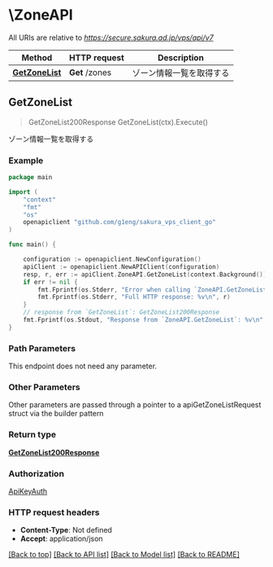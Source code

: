 # \ZoneAPI

All URIs are relative to *https://secure.sakura.ad.jp/vps/api/v7*

Method | HTTP request | Description
------------- | ------------- | -------------
[**GetZoneList**](ZoneAPI.md#GetZoneList) | **Get** /zones | ゾーン情報一覧を取得する



## GetZoneList

> GetZoneList200Response GetZoneList(ctx).Execute()

ゾーン情報一覧を取得する

### Example

```go
package main

import (
	"context"
	"fmt"
	"os"
	openapiclient "github.com/g1eng/sakura_vps_client_go"
)

func main() {

	configuration := openapiclient.NewConfiguration()
	apiClient := openapiclient.NewAPIClient(configuration)
	resp, r, err := apiClient.ZoneAPI.GetZoneList(context.Background()).Execute()
	if err != nil {
		fmt.Fprintf(os.Stderr, "Error when calling `ZoneAPI.GetZoneList``: %v\n", err)
		fmt.Fprintf(os.Stderr, "Full HTTP response: %v\n", r)
	}
	// response from `GetZoneList`: GetZoneList200Response
	fmt.Fprintf(os.Stdout, "Response from `ZoneAPI.GetZoneList`: %v\n", resp)
}
```

### Path Parameters

This endpoint does not need any parameter.

### Other Parameters

Other parameters are passed through a pointer to a apiGetZoneListRequest struct via the builder pattern


### Return type

[**GetZoneList200Response**](GetZoneList200Response.md)

### Authorization

[ApiKeyAuth](../README.md#ApiKeyAuth)

### HTTP request headers

- **Content-Type**: Not defined
- **Accept**: application/json

[[Back to top]](#) [[Back to API list]](../README.md#documentation-for-api-endpoints)
[[Back to Model list]](../README.md#documentation-for-models)
[[Back to README]](../README.md)

